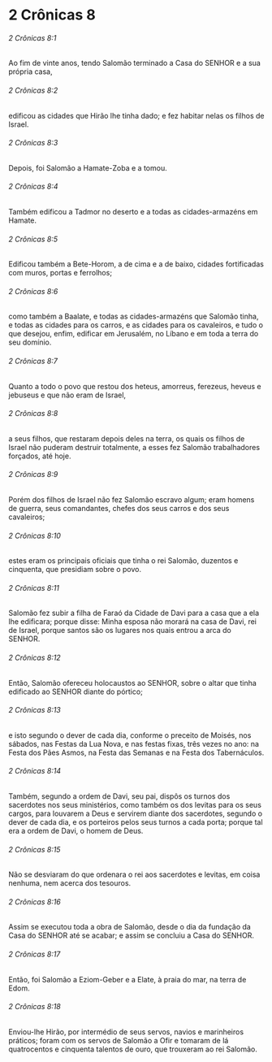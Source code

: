 # 2 Crônicas 8

###### 2 Crônicas 8:1

Ao fim de vinte anos, tendo Salomão terminado a Casa do SENHOR e a sua própria casa,

###### 2 Crônicas 8:2

edificou as cidades que Hirão lhe tinha dado; e fez habitar nelas os filhos de Israel.

###### 2 Crônicas 8:3

Depois, foi Salomão a Hamate-Zoba e a tomou.

###### 2 Crônicas 8:4

Também edificou a Tadmor no deserto e a todas as cidades-armazéns em Hamate.

###### 2 Crônicas 8:5

Edificou também a Bete-Horom, a de cima e a de baixo, cidades fortificadas com muros, portas e ferrolhos;

###### 2 Crônicas 8:6

como também a Baalate, e todas as cidades-armazéns que Salomão tinha, e todas as cidades para os carros, e as cidades para os cavaleiros, e tudo o que desejou, enfim, edificar em Jerusalém, no Líbano e em toda a terra do seu domínio.

###### 2 Crônicas 8:7

Quanto a todo o povo que restou dos heteus, amorreus, ferezeus, heveus e jebuseus e que não eram de Israel,

###### 2 Crônicas 8:8

a seus filhos, que restaram depois deles na terra, os quais os filhos de Israel não puderam destruir totalmente, a esses fez Salomão trabalhadores forçados, até hoje.

###### 2 Crônicas 8:9

Porém dos filhos de Israel não fez Salomão escravo algum; eram homens de guerra, seus comandantes, chefes dos seus carros e dos seus cavaleiros;

###### 2 Crônicas 8:10

estes eram os principais oficiais que tinha o rei Salomão, duzentos e cinquenta, que presidiam sobre o povo.

###### 2 Crônicas 8:11

Salomão fez subir a filha de Faraó da Cidade de Davi para a casa que a ela lhe edificara; porque disse: Minha esposa não morará na casa de Davi, rei de Israel, porque santos são os lugares nos quais entrou a arca do SENHOR.

###### 2 Crônicas 8:12

Então, Salomão ofereceu holocaustos ao SENHOR, sobre o altar que tinha edificado ao SENHOR diante do pórtico;

###### 2 Crônicas 8:13

e isto segundo o dever de cada dia, conforme o preceito de Moisés, nos sábados, nas Festas da Lua Nova, e nas festas fixas, três vezes no ano: na Festa dos Pães Asmos, na Festa das Semanas e na Festa dos Tabernáculos.

###### 2 Crônicas 8:14

Também, segundo a ordem de Davi, seu pai, dispôs os turnos dos sacerdotes nos seus ministérios, como também os dos levitas para os seus cargos, para louvarem a Deus e servirem diante dos sacerdotes, segundo o dever de cada dia, e os porteiros pelos seus turnos a cada porta; porque tal era a ordem de Davi, o homem de Deus.

###### 2 Crônicas 8:15

Não se desviaram do que ordenara o rei aos sacerdotes e levitas, em coisa nenhuma, nem acerca dos tesouros.

###### 2 Crônicas 8:16

Assim se executou toda a obra de Salomão, desde o dia da fundação da Casa do SENHOR até se acabar; e assim se concluiu a Casa do SENHOR.

###### 2 Crônicas 8:17

Então, foi Salomão a Eziom-Geber e a Elate, à praia do mar, na terra de Edom.

###### 2 Crônicas 8:18

Enviou-lhe Hirão, por intermédio de seus servos, navios e marinheiros práticos; foram com os servos de Salomão a Ofir e tomaram de lá quatrocentos e cinquenta talentos de ouro, que trouxeram ao rei Salomão.

